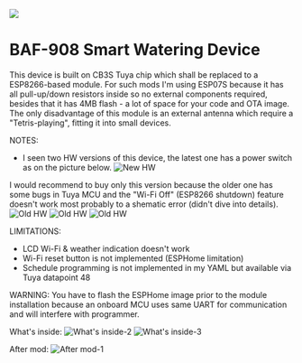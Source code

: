 ![](/pictures/BAF-908-2.jpg)
# BAF-908 Smart Watering Device
This device is built on CB3S Tuya chip which shall be replaced to a ESP8266-based module.
For such mods I'm using ESP07S because it has all pull-up/down resistors inside so no external components required, besides that it has 4MB flash - a lot of space for your code and OTA image. The only disadvantage of this module is an external antenna which require a "Tetris-playing", fitting it into small devices.

NOTES:
  - I seen two HW versions of this device, the latest one has a power switch as on the picture below. 
  ![New HW](/pictures/BAF-908_v1.4.jpg)
  
  I would recommend to buy only this version because the older one has some bugs in Tuya MCU and the "Wi-Fi Off" (ESP8266 shutdown) feature doesn't work most probably to a shematic error (didn't dive into details).
  ![Old HW](/pictures/v1_inside1.jpg)
  ![Old HW](/pictures/v1_inside2.jpg)
  ![Old HW](/pictures/v1_inside3.jpg)



LIMITATIONS:
  - LCD Wi-Fi & weather indication doesn't work
  - Wi-Fi reset button is not implemented (ESPHome limitation)
  - Schedule programming is not implemented in my YAML but available via Tuya datapoint 48

WARNING:
  You have to flash the ESPHome image prior to the module installation because an onboard MCU uses same UART for communication and will interfere with programmer.

What's inside:
![What's inside-2](/pictures/v1.4_inside2.jpg)
![What's inside-3](/pictures/v1.4_inside3.jpg)

After mod:
![After mod-1](/pictures/v1.4_after1.jpg)